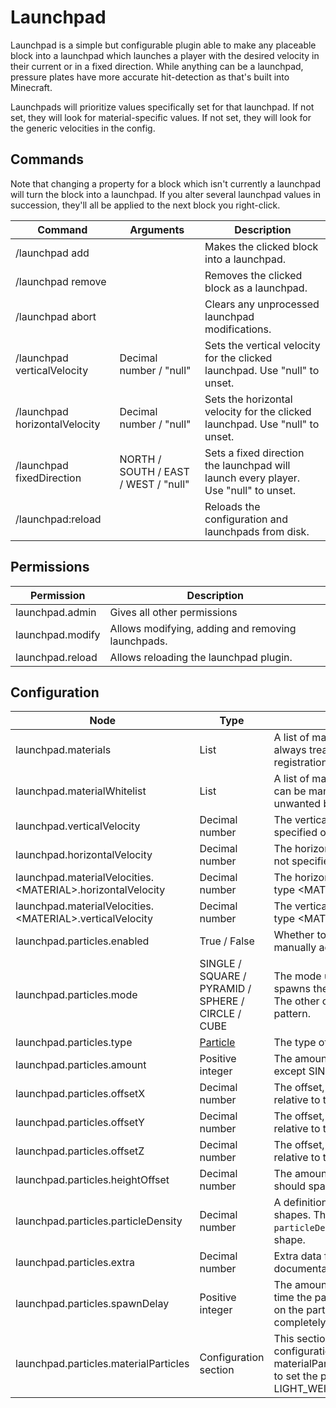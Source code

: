 # Launchpad

Launchpad is a simple but configurable plugin able to make any placeable block into a launchpad which launches a player
with the desired velocity in their current or in a fixed direction. While anything can be a launchpad, pressure plates
have more accurate hit-detection as that's built into Minecraft.

Launchpads will prioritize values specifically set for that launchpad. If not set, they will look for material-specific
values. If not set, they will look for the generic velocities in the config.

## Commands

Note that changing a property for a block which isn't currently a launchpad will turn the block into a launchpad.
If you alter several launchpad values in succession, they'll all be applied to the next block you right-click.

| Command                       | Arguments                            | Description                                                                         |
|-------------------------------|--------------------------------------|-------------------------------------------------------------------------------------|
| /launchpad add                |                                      | Makes the clicked block into a launchpad.                                           |
| /launchpad remove             |                                      | Removes the clicked block as a launchpad.                                           |
| /launchpad abort              |                                      | Clears any unprocessed launchpad modifications.                                     |
| /launchpad verticalVelocity   | Decimal number / "null"              | Sets the vertical velocity for the clicked launchpad. Use "null" to unset.          |
| /launchpad horizontalVelocity | Decimal number / "null"              | Sets the horizontal velocity for the clicked launchpad. Use "null" to unset.        |
| /launchpad fixedDirection     | NORTH / SOUTH / EAST / WEST / "null" | Sets a fixed direction the launchpad will launch every player. Use "null" to unset. |
| /launchpad:reload             |                                      | Reloads the configuration and launchpads from disk.                                 |

## Permissions

| Permission       | Description                                       |
|------------------|---------------------------------------------------|
| launchpad.admin  | Gives all other permissions                       |
| launchpad.modify | Allows modifying, adding and removing launchpads. |
| launchpad.reload | Allows reloading the launchpad plugin.            |

## Configuration

| Node                                                        | Type                                                                          | Description                                                                                                                                                                                                                      |
|-------------------------------------------------------------|-------------------------------------------------------------------------------|----------------------------------------------------------------------------------------------------------------------------------------------------------------------------------------------------------------------------------|
| launchpad.materials                                         | List                                                                          | A list of materials, or material tags (+TAG_NAME), which are always treated as launchpads, without the need for manual registration.                                                                                             |
| launchpad.materialWhitelist                                 | List                                                                          | A list of materials, or material tags (+TAG_NAME), which can be manually turned into launchpads. Use this to prevent unwanted blocks from being turned into launchpads.                                                          |
| launchpad.verticalVelocity                                  | Decimal number                                                                | The vertical (upwards) velocity applied to launchpads if not specified otherwise.                                                                                                                                                |
| launchpad.horizontalVelocity                                | Decimal number                                                                | The horizontal (sideways) velocity applied to launchpads if not specified otherwise.                                                                                                                                             |
| launchpad.materialVelocities.\<MATERIAL>.horizontalVelocity | Decimal number                                                                | The horizontal (sideways) velocity applied to launchpads of type \<MATERIAL> if not overridden for the block.                                                                                                                    |
| launchpad.materialVelocities.\<MATERIAL>.verticalVelocity   | Decimal number                                                                | The vertical (sideways) velocity applied to launchpads of type \<MATERIAL> if not overridden for the block.                                                                                                                      |
| launchpad.particles.enabled                                 | True / False                                                                  | Whether to display some kind of particle effect above manually added launchpads.                                                                                                                                                 |
| launchpad.particles.mode                                    | SINGLE / SQUARE / PYRAMID / SPHERE / CIRCLE / CUBE                            | The mode used for drawing particles. SINGLE directly spawns the particle(s) in one spot above the launchpad. The other ones spawn particles a bunch of times in a pattern.                                                       |
| launchpad.particles.type                                    | [Particle](https://hub.spigotmc.org/javadocs/spigot/org/bukkit/Particle.html) | The type of particle to spawn above launchpads.                                                                                                                                                                                  |
| launchpad.particles.amount                                  | Positive integer                                                              | The amount of particles to spawn. Use 1 if mode is anything except SINGLE, unless you know what you are doing!                                                                                                                   |
| launchpad.particles.offsetX                                 | Decimal number                                                                | The offset, or spread of the particles in the X direction, relative to the launchpad                                                                                                                                             |
| launchpad.particles.offsetY                                 | Decimal number                                                                | The offset, or spread of the particles in the Y direction, relative to the launchpad                                                                                                                                             |
| launchpad.particles.offsetZ                                 | Decimal number                                                                | The offset, or spread of the particles in the Z direction, relative to the launchpad                                                                                                                                             |
| launchpad.particles.heightOffset                            | Decimal number                                                                | The amount of blocks above the launchpad the particle should spawn. 0.5 = half a block. 1 = one block.                                                                                                                           |
| launchpad.particles.particleDensity                         | Decimal number                                                                | A definition for the number of particles used to draw shapes. The number of particles is basically `distance / particleDensity`, so lower numbers create a more dense shape.                                                     |
| launchpad.particles.extra                                   | Decimal number                                                                | Extra data for the specific particle. Check the Spigot documentation for details.                                                                                                                                                |
| launchpad.particles.spawnDelay                              | Positive integer                                                              | The amount of ticks (1 second = 20 ticks) between each time the particle(s) should be spawned again. Depending on the particle, higher values will make the particle(s) completely disappear and reappear.                       |
| launchpad.particles.materialParticles                       | Configuration section                                                         | This section allows specifying different particle configurations for a material or a material tag. So you'd set materialParticles.LIGHT_WEIGHTED_PRESSURE_PLATE.type to set the particle type for LIGHT_WEIGHTED_PRESSURE_PLATE. |